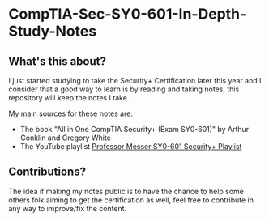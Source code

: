 # CompTIA-Sec-SY0-601-In-Depth-Study-Notes

## What's this about?
I just started studying to take the Security+ Certification later this year and I consider that a good way to learn is by reading and taking notes, this repository will keep the notes I take.  

 My main sources for these notes are:   
* The book "All in One CompTIA Security+ (Exam SY0-601)" by Arthur Conklin and Gregory White
* The YouTube playlist [Professor Messer SY0-601 Security+ Playlist](https://www.youtube.com/watch?v=9NE33fpQuw8&list=PLG49S3nxzAnkL2ulFS3132mOVKuzzBxA8)

## Contributions?
The idea if making my notes public is to have the chance to help some others folk aiming to get the certification as well, feel free to contribute in any way to improve/fix the content.

